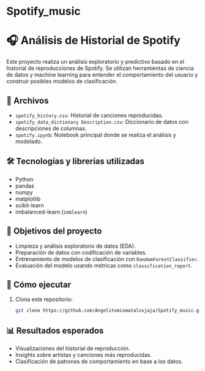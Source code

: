 # Spotify_music
# 🎧 Análisis de Historial de Spotify

Este proyecto realiza un análisis exploratorio y predictivo basado en el historial de reproducciones de Spotify. Se utilizan herramientas de ciencia de datos y machine learning para entender el comportamiento del usuario y construir posibles modelos de clasificación.

## 📁 Archivos

- `spotify_history.csv`: Historial de canciones reproducidas.
- `spotify_data_dictionary Description.csv`: Diccionario de datos con descripciones de columnas.
- `spotify.ipynb`: Notebook principal donde se realiza el análisis y modelado.

## 🛠 Tecnologías y librerías utilizadas

- Python
- pandas
- numpy
- matplotlib
- scikit-learn
- imbalanced-learn (`imblearn`)

## 🚀 Objetivos del proyecto

- Limpieza y análisis exploratorio de datos (EDA).
- Preparación de datos con codificación de variables.
- Entrenamiento de modelos de clasificación con `RandomForestClassifier`.
- Evaluación del modelo usando métricas como `classification_report`.

## 🧪 Cómo ejecutar

1. Clona este repositorio:
   ```bash
   git clone https://github.com/Angelitomixmatalosjaja/Spotify_music.git

## 📊 Resultados esperados
- Visualizaciones del historial de reproducción.
- Insights sobre artistas y canciones más reproducidas.
- Clasificación de patrones de comportamiento en base a los datos.
